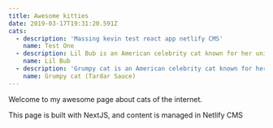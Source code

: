 ```yaml
---
title: Awesome kitties
date: 2019-03-17T19:31:20.591Z
cats:
  - description: 'Massing kevin test react app netlify CMS'
    name: Test One
  - description: Lil Bub is an American celebrity cat known for her unique appearance.
    name: Lil Bub
  - description: 'Grumpy cat is an American celebrity cat known for her grumpy appearance.'
    name: Grumpy cat (Tardar Sauce)
---
```

Welcome to my awesome page about cats of the internet.

This page is built with NextJS, and content is managed in Netlify CMS